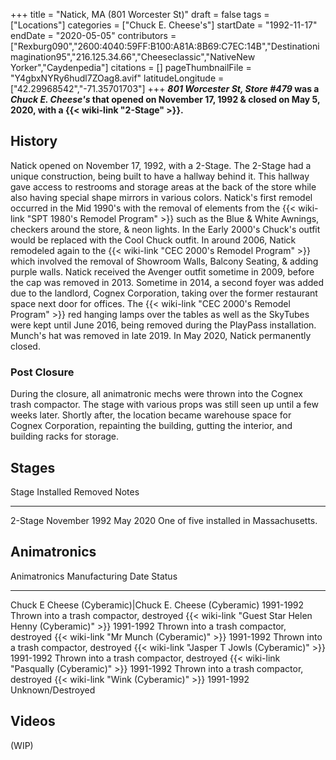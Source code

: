 +++
title = "Natick, MA (801 Worcester St)"
draft = false
tags = ["Locations"]
categories = ["Chuck E. Cheese's"]
startDate = "1992-11-17"
endDate = "2020-05-05"
contributors = ["Rexburg090","2600:4040:59FF:B100:A81A:8B69:C7EC:14B","Destinationimagination95","216.125.34.66","Cheeseclassic","NativeNew Yorker","Caydenpedia"]
citations = []
pageThumbnailFile = "Y4gbxNYRy6hudl7ZOag8.avif"
latitudeLongitude = ["42.29968542","-71.35701703"]
+++
***801 Worcester St, Store #479* was a *Chuck E. Cheese's* that opened on November 17, 1992 & closed on May 5, 2020, with a {{< wiki-link "2-Stage" >}}.**

## History

Natick opened on November 17, 1992, with a 2-Stage. The 2-Stage had a unique construction, being built to have a hallway behind it. This hallway gave access to restrooms and storage areas at the back of the store while also having special shape mirrors in various colors. Natick's first remodel occurred in the Mid 1990's with the removal of elements from the {{< wiki-link "SPT 1980's Remodel Program" >}} such as the Blue & White Awnings, checkers around the store, & neon lights. In the Early 2000's Chuck's outfit would be replaced with the Cool Chuck outfit. In around 2006, Natick remodeled again to the {{< wiki-link "CEC 2000's Remodel Program" >}} which involved the removal of Showroom Walls, Balcony Seating, & adding purple walls. Natick received the Avenger outfit sometime in 2009, before the cap was removed in 2013. Sometime in 2014, a second foyer was added due to the landlord, Cognex Corporation, taking over the former restaurant space next door for offices. The {{< wiki-link "CEC 2000's Remodel Program" >}} red hanging lamps over the tables as well as the SkyTubes were kept until June 2016, being removed during the PlayPass installation. Munch's hat was removed in late 2019. In May 2020, Natick permanently closed.

### Post Closure

During the closure, all animatronic mechs were thrown into the Cognex trash compactor. The stage with various props was still seen up until a few weeks later. Shortly after, the location became warehouse space for Cognex Corporation, repainting the building, gutting the interior, and building racks for storage.

## Stages

  Stage     Installed       Removed    Notes
  --------- --------------- ---------- -----------------------------------------
  2-Stage   November 1992   May 2020   One of five installed in Massachusetts.

## Animatronics

  Animatronics                                                 Manufacturing Date   Status
  ------------------------------------------------------------ -------------------- ------------------------------------------
  Chuck E Cheese (Cyberamic)|Chuck E. Cheese (Cyberamic)      1991-1992            Thrown into a trash compactor, destroyed
  {{< wiki-link "Guest Star Helen Henny (Cyberamic)" >}}   1991-1992            Thrown into a trash compactor, destroyed
  {{< wiki-link "Mr Munch (Cyberamic)" >}}                 1991-1992            Thrown into a trash compactor, destroyed
  {{< wiki-link "Jasper T Jowls (Cyberamic)" >}}           1991-1992            Thrown into a trash compactor, destroyed
  {{< wiki-link "Pasqually (Cyberamic)" >}}                1991-1992            Thrown into a trash compactor, destroyed
  {{< wiki-link "Wink (Cyberamic)" >}}                     1991-1992            Unknown/Destroyed

## Videos

(WIP)
